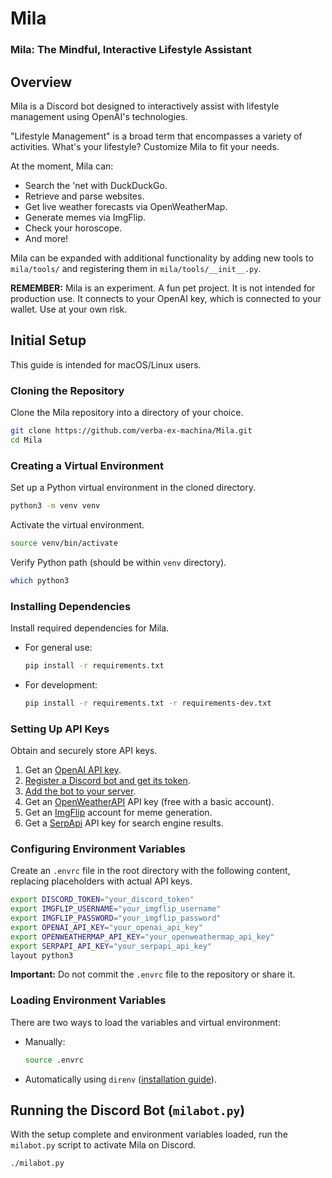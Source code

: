 # Mila
### Mila: The Mindful, Interactive Lifestyle Assistant

## Overview
Mila is a Discord bot designed to interactively assist with lifestyle management using OpenAI's technologies.

"Lifestyle Management" is a broad term that encompasses a variety of activities. What's your lifestyle? Customize Mila to fit your needs.

At the moment, Mila can:

- Search the 'net with DuckDuckGo.
- Retrieve and parse websites.
- Get live weather forecasts via OpenWeatherMap.
- Generate memes via ImgFlip.
- Check your horoscope.
- And more!

Mila can be expanded with additional functionality by adding new tools to `mila/tools/` and registering them in `mila/tools/__init__.py`.

**REMEMBER:** Mila is an experiment. A fun pet project. It is not intended for production use. It connects to your OpenAI key, which is connected to your wallet. Use at your own risk.

## Initial Setup
This guide is intended for macOS/Linux users.

### Cloning the Repository
Clone the Mila repository into a directory of your choice.

```bash
git clone https://github.com/verba-ex-machina/Mila.git
cd Mila
```

### Creating a Virtual Environment
Set up a Python virtual environment in the cloned directory.

```bash
python3 -m venv venv
```

Activate the virtual environment.

```bash
source venv/bin/activate
```

Verify Python path (should be within `venv` directory).

```bash
which python3
```

### Installing Dependencies
Install required dependencies for Mila.

- For general use:
  ```bash
  pip install -r requirements.txt
  ```
- For development:
  ```bash
  pip install -r requirements.txt -r requirements-dev.txt
  ```

### Setting Up API Keys
Obtain and securely store API keys.

1. Get an [OpenAI API key](https://www.google.com/search?q=how+to+find+your+openai+api+key).
2. [Register a Discord bot and get its token](https://www.google.com/search?q=how+to+register+a+new+discord+bot+and+get+its+token).
3. [Add the bot to your server](https://discordjs.guide/preparations/adding-your-bot-to-servers.html#bot-invite-links).
4. Get an [OpenWeatherAPI](https://openweathermap.org/) API key (free with a basic account).
5. Get an [ImgFlip](https://imgflip.com/) account for meme generation.
6. Get a [SerpApi](https://serpapi.com/) API key for search engine results.

### Configuring Environment Variables
Create an `.envrc` file in the root directory with the following content, replacing placeholders with actual API keys.

```bash
export DISCORD_TOKEN="your_discord_token"
export IMGFLIP_USERNAME="your_imgflip_username"
export IMGFLIP_PASSWORD="your_imgflip_password"
export OPENAI_API_KEY="your_openai_api_key"
export OPENWEATHERMAP_API_KEY="your_openweathermap_api_key"
export SERPAPI_API_KEY="your_serpapi_api_key"
layout python3
```

**Important:** Do not commit the `.envrc` file to the repository or share it.

### Loading Environment Variables
There are two ways to load the variables and virtual environment:

- Manually:
  ```bash
  source .envrc
  ```
- Automatically using `direnv` ([installation guide](https://direnv.net/docs/installation.html)).

## Running the Discord Bot (`milabot.py`)
With the setup complete and environment variables loaded, run the `milabot.py` script to activate Mila on Discord.

```bash
./milabot.py
```
